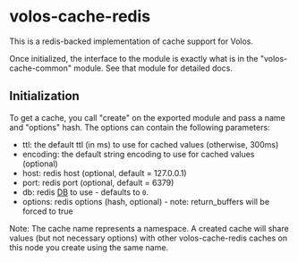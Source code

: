 # volos-cache-redis

This is a redis-backed implementation of cache support for Volos.

Once initialized, the interface to the module is exactly what is in the "volos-cache-common" module. See
that module for detailed docs.

## Initialization

To get a cache, you call "create" on the exported module and pass a name and "options" hash.
The options can contain the following parameters:

* ttl:      the default ttl (in ms) to use for cached values (otherwise, 300ms)
* encoding: the default string encoding to use for cached values (optional)
* host:     redis host (optional, default = 127.0.0.1)
* port:     redis port (optional, default = 6379)
* db:       redis [DB](http://redis.io/commands/SELECT) to use - defaults to `0`.
* options:  redis options (hash, optional) - note: return_buffers will be forced to true

Note: The cache name represents a namespace. A created cache will share values (but not necessary options)
with other volos-cache-redis caches on this node you create using the same name.
